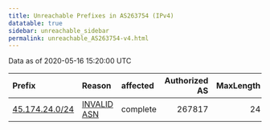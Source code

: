 ```yaml
---
title: Unreachable Prefixes in AS263754 (IPv4)
datatable: true
sidebar: unreachable_sidebar
permalink: unreachable_AS263754-v4.html
---
```


Data as of 2020-05-16 15:20:00 UTC


<div class="datatable-begin"></div>

| Prefix                                                 | Reason                                                                                                 | affected   |   Authorized AS |   MaxLength | Anchor                                         |   unreachable /24s |
|:-------------------------------------------------------|:-------------------------------------------------------------------------------------------------------|:-----------|----------------:|------------:|:-----------------------------------------------|-------------------:|
| [45.174.24.0/24](https://stat.ripe.net/45.174.24.0/24) | [INVALID ASN](https://rpki-validator.ripe.net/announcement-preview?asn=AS263754&prefix=45.174.24.0/24) | complete   |          267817 |          24 | [LACNIC](unreachable_LACNIC_RPKI_Root-v4.html) |                  1 |

<div class="datatable-end"></div>